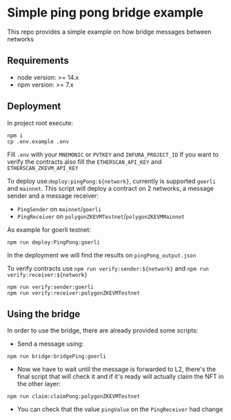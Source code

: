 # Simple ping pong bridge example

This repo provides a simple example on how bridge messages between networks

## Requirements

- node version: >= 14.x
- npm version: >= 7.x

## Deployment

In project root execute:

```
npm i
cp .env.example .env
```

Fill `.env` with your `MNEMONIC` or `PVTKEY` and `INFURA_PROJECT_ID`
If you want to verify the contracts also fill the `ETHERSCAN_API_KEY` and `ETHERSCAN_ZKEVM_API_KEY`

To deploy use:`deploy:pingPong:${network}`, currently is supported `goerli` and `mainnet`.
This script will deploy a contract on 2 networks, a message sender and a message receiver:

- `PingSender` on `mainnet`/`goerli`
- `PingReceiver` on `polygonZKEVMTestnet`/`polygonZKEVMMainnet`

As example for goerli testnet:

```
npm run deploy:PingPong:goerli
```

In the deployment we will find the results on `pingPong_output.json`

To verify contracts use `npm run verify:sender:${network}` and `npm run verify:receiver:${network}`

```
npm run verify:sender:goerli
npm run verify:receiver:polygonZKEVMTestnet

```

## Using the bridge

In order to use the bridge, there are already provided some scripts:

- Send a message using:

```
npm run bridge:bridgePing:goerli
```

- Now we have to wait until the message is forwarded to L2, there's the final script that will check it and if it's ready will actually claim the NFT in the other layer:

```
npm run claim:claimPong:polygonZKEVMTestnet

```

- You can check that the value `pingValue` on the `PingReceiver` had change
